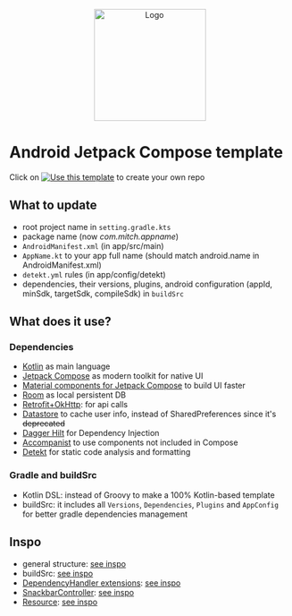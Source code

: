 <p align="center">
  <a href="https://developer.android.com/jetpack/compose">
    <img src="https://tabris.com/wp-content/uploads/2021/06/jetpack-compose-icon_RGB.png" alt="Logo" width="200" height="200">
  </a>
</p>

# Android Jetpack Compose template
Click on [![Use this template](https://img.shields.io/badge/-Use%20this%20template-%23347d39)](https://github.com/seve-andre/compose-template/generate) to create your own repo
## What to update
- root project name in `setting.gradle.kts`
- package name (now *com.mitch.appname*)
- `AndroidManifest.xml` (in app/src/main)
- `AppName.kt` to your app full name (should match android.name in AndroidManifest.xml)
- `detekt.yml` rules (in app/config/detekt)
- dependencies, their versions, plugins, android configuration (appId, minSdk, targetSdk, compileSdk) in `buildSrc`

## What does it use?
### Dependencies
- [Kotlin](https://kotlinlang.org/) as main language
- [Jetpack Compose](https://developer.android.com/jetpack/compose) as modern toolkit for native UI
- [Material components for Jetpack Compose](https://developer.android.com/reference/kotlin/androidx/compose/material/package-summary#top-level-functions) to build UI faster
- [Room](https://developer.android.com/training/data-storage/room) as local persistent DB
- [Retrofit+OkHttp](https://square.github.io/retrofit/): for api calls
- [Datastore](https://developer.android.com/topic/libraries/architecture/datastore?gclid=CjwKCAjwkYGVBhArEiwA4sZLuMMCRUnWZzzy-AwDePYTUTn3gO6-rrT8jGo7D-H2vztegIJ-zEsb8hoCtI8QAvD_BwE&gclsrc=aw.ds) to cache user info, instead of SharedPreferences since it's ~~deprecated~~
- [Dagger Hilt](https://developer.android.com/training/dependency-injection/hilt-android) for Dependency Injection
- [Accompanist](https://google.github.io/accompanist/) to use components not included in Compose
- [Detekt](https://detekt.dev/) for static code analysis and formatting

### Gradle and buildSrc
- Kotlin DSL: instead of Groovy to make a 100% Kotlin-based template
- buildSrc: it includes all `Versions`, `Dependencies`, `Plugins` and `AppConfig` for better gradle dependencies management

## Inspo
- general structure: [see inspo](https://github.com/PizzaMarinara/yaat)
- buildSrc: [see inspo](https://github.com/PizzaMarinara/yaat)
- [DependencyHandler extensions](https://github.com/nridwan/android_compose_buildsrc/blob/main/src/main/kotlin/Libraries.kt): [see inspo](https://github.com/nridwan/android_compose_buildsrc)
- [SnackbarController](https://github.com/seve-andre/compose-template/blob/main/app/src/main/kotlin/com/mitch/appname/util/SnackbarController.kt): [see inspo](https://github.com/mitchtabian/MVVMRecipeApp/blob/managing-snackbar-with-scaffold/app/src/main/java/com/codingwithmitch/mvvmrecipeapp/presentation/components/util/SnackbarController.kt)
- [Resource](https://github.com/seve-andre/compose-template/blob/main/app/src/main/kotlin/com/mitch/appname/util/Resource.kt): [see inspo](https://github.com/philipplackner/StockMarketApp/blob/final/app/src/main/java/com/plcoding/stockmarketapp/util/Resource.kt)
